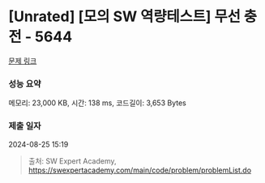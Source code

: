 # [Unrated] [모의 SW 역량테스트] 무선 충전 - 5644 

[문제 링크](https://swexpertacademy.com/main/code/problem/problemDetail.do?contestProbId=AWXRDL1aeugDFAUo) 

### 성능 요약

메모리: 23,000 KB, 시간: 138 ms, 코드길이: 3,653 Bytes

### 제출 일자

2024-08-25 15:19



> 출처: SW Expert Academy, https://swexpertacademy.com/main/code/problem/problemList.do